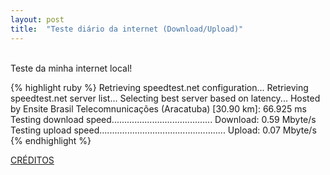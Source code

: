```yaml
---
layout: post
title:  "Teste diário da internet (Download/Upload)"
---
```

<br />
Teste da minha internet local!  <br />

{% highlight ruby %}
Retrieving speedtest.net configuration...
Retrieving speedtest.net server list...
Selecting best server based on latency...
Hosted by Ensite Brasil Telecomnunicações (Aracatuba) [30.90 km]: 66.925 ms
Testing download speed........................................
Download: 0.59 Mbyte/s
Testing upload speed..................................................
Upload: 0.07 Mbyte/s
{% endhighlight %}

[CRÉDITOS](https://github.com/sivel/speedtest-cli/)
